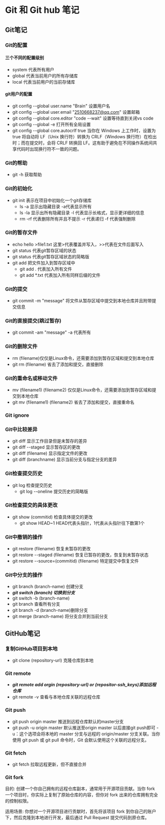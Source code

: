 # Git 和 Git hub 笔记
## Git笔记
### Git的配置
#### 三个不同的配置级别
* system 代表所有用户
* global 代表当前用户的所有存储库
* local 代表当前用户的当前存储库
#### git用户的配置
* git config --global user.name "Brain" 设置用户名
* git config --global user.email "2510668237@qq.com" 设置邮箱
* git config --global core.editor "code --wait" 设置等待直到关闭vs code
* git config --global -e 打开所有全局设置
* git config --global core.autocrlf true 当你在 Windows 上工作时，设置为 true 将自动将 LF（Unix 换行符）转换为 CRLF（Windows 换行符）在检出时；而在提交时，会将 CRLF 转换回 LF。这有助于避免在不同操作系统间共享代码时出现换行符不一致的问题。
### Git的帮助
* git -h 获取帮助
### Git的初始化
* git init 表示在项目中初始化一个git存储库
    * ls -a 显示出隐藏目录 -a代表显示所有
    * ls -la 显示出所有隐藏目录 -l 代表显示长格式，显示更详细的信息
    * rm -rf 代表删除所有并且不提示 -r 代表递归 -f 代表强制删除
### Git的暂存文件
* echo hello >file1.txt 这里>代表覆盖并写入，>>代表在文件后面写入
* git status 代表git暂存区域的状态
* git status 代表git暂存区域状态的简略版
* git add 把文件加入到暂存区域中
  * git add . 代表加入所有文件
  * git add *.txt 代表加入所有同样后缀的文件
### Git的提交
* git commit -m "message" 将文件从暂存区域中提交到本地仓库并且附带提交信息 
### Git的直接提交(跳过暂存)
* git commit -am "message" -a 代表所有
### Git的删除文件
* rm (filename)仅仅是Linux命令，还需要添加到暂存区域和提交到本地仓库
* git rm (filename) 省去了添加和提交，直接删除
### Git的重命名或移动文件
* mv (filename1) (filename2) 仅仅是Linux命令，还需要添加到暂存区域和提交到本地仓库
* git mv (filename1) (filename2) 省去了添加和提交，直接重命名
### Git ignore
### Git中比较差异
* git diff 显示工作目录但是未暂存的差异
* git diff --staged 显示暂存区的更改
* git diff (filename) 显示指定文件的更改
* git diff (branchname) 显示当前分支与指定分支的差异
### Git检查提交历史
* git log 检查提交历史
  * git log --oneline 提交历史的简略版
### Git检查提交的具体更改
* git show (commitid) 检查具体提交的更改
    * git show HEAD~1 HEAD代表头指针，1代表从头指针往下数第1个
### Git中撤销的操作
* git restore (filename) 恢复未暂存的更改
* git restore --staged (filename) 恢复已暂存的更改，恢复到未暂存状态
* git restore --source=(commitid) (filename) 特定提交中恢复文件
### Git中分支的操作
* git branch (branch-name) 创建分支
* ***git switch (branch) 切换到分支***
* git switch -b (branch-name)
* git branch 查看所有分支
* git branch -d (branch-name)删除分支
* git merge (branch-name) 将分支合并到当前分支
## GitHub笔记
### 复制GitHub项目到本地
* git clone (repository-url) 克隆仓库到本地
### Git remote
* ***git remote add orgin (repository-url) or (repositor-ssh_keys)添加远程仓库***
* git remote -v 查看与本地仓库关联的远程仓库
### Git push
* git push origin master 推送到远程仓库默认的master分支
* git push -u origin master 默认推送至origin master 以后直接git push即可 -u：这个选项会将本地的 master 分支与远程的 origin/master 分支关联。当你使用 git push 或 git pull 命令时，Git 会默认使用这个关联的远程分支。
### Git fetch
* git fetch 拉取远程更新，但不直接合并
### Git fork
目的: 创建一个你自己拥有的远程仓库副本，通常用于开源项目贡献。当你 fork 一个项目时，你实际上复制了原始仓库的内容，但你对 fork 出来的仓库拥有完全的控制权限。

适用场景: 你想对一个开源项目进行贡献时，首先将该项目 fork 到你自己的账户下，然后克隆到本地进行开发，最后通过 Pull Request 提交代码到原仓库。
